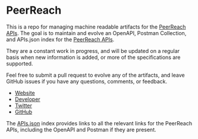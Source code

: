 # PeerReachThis is a repo for managing machine readable artifacts for the [PeerReach APIs](http://peerreach.com). The goal is to maintain and evolve an OpenAPI, Postman Collection, and APIs.json index for the [PeerReach APIs](http://peerreach.com).They are a constant work in progress, and will be updated on a regular basis when new information is added, or more of the specifications are supported.Feel free to submit a pull request to evolve any of the artifacts, and leave GitHub issues if you have any questions, comments, or feedback.- [Website](http://peerreach.com)- [Developer](http://peerreach.com)- [Twitter](https://twitter.com/PeerReach)- [GitHub](https://github.com/PeerReach)The [APIs.json](https://github.com/api-evangelist/peerreach/blob/master/apis.json) index provides links to all the relevant links for the PeerReach APIs, including the OpenAPI and Postman if they are present.